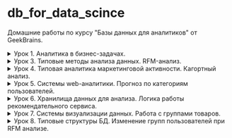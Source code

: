 # db_for_data_scince

Домашние работы по курсу "Базы данных для аналитиков" от GeekBrains.

<details>
  <summary>Урок 1. Аналитика в бизнес-задачах.</summary>

1.  Залить в свою БД данные по продажам. Часть таблицы orders в csv, исходник [здесь](https://drive.google.com/drive/folders/1C3HqIJcABblKM2tz8vPGiXTFT7MisrML?usp=sharing).

2.  Проанализировать, какой период данных выгружен.

    ```sql
    SELECT min(o_date), max(o_date) FROM orders;
    ```

    | min(o_date) | max(o_date) |
    | ----------- | ----------- |
    | 2016-01-01  | 2017-12-31  |

3.  Посчитать количество строк, заказов и уникальных пользователей, которые совершали заказы.

    ```sql
    SELECT
     count(id_o) AS total,
     count(DISTINCT id_o) AS unique_orders,
     count(DISTINCT user_id) AS unique_users
    FROM orders;
    ```

    | total   | unique_orders | unique_users |
    | ------- | ------------- | ------------ |
    | 2002804 | 2002804       | 1015119      |

4.  По годам посчитать средний чек, среднее количество заказов на пользователя, сделать вывод, как изменялись эти показатели год от года.

    ```sql
    SELECT
      YEAR(o_date) AS 'year',
      round(avg(price), 0) AS avg_price,
      count(id_o) / count(DISTINCT user_id) AS avg_orders
    FROM orders
    GROUP BY YEAR(o_date);
    ```

    | year | avg_price | avg_orders |
    | ---- | --------- | ---------- |
    | 2016 | 2096      | 1.9352     |
    | 2017 | 2398      | 1.7430     |

5.  Найти количество пользователей, которые покупали в одном году и перестали покупать в следующем.

    ```sql
    SELECT count(t16.user_id) AS 'count' FROM
      (SELECT DISTINCT user_id FROM orders WHERE YEAR(o_date) = 2016) t16
    LEFT JOIN
      (SELECT DISTINCT user_id FROM orders WHERE YEAR(o_date) = 2017) t17
    ON t16.user_id = t17.user_id
    WHERE t17.user_id IS NULL;
    ```

    | count  |
    | ------ |
    | 360225 |

6.  Найти ID самого активного по количеству покупок пользователя.

    ```sql
    SELECT
      user_id,
      count(id_o) AS orders
    FROM orders
    GROUP BY user_id
    ORDER BY orders DESC LIMIT 1;
    ```

    | user_id | orders |
    | ------- | ------ |
    | 765861  | 3183   |

</details>

<details>
  <summary>Урок 3. Типовые методы анализа данных. RFM-анализ.</summary>

Главная задача: сделать RFM-анализ на основе данных по продажам за 2 года.

1.  Определяем критерии для каждой буквы R, F, M (т.е. к примеру, R=3 для клиентов, которые покупали <= 30 дней от последней даты в базе, R=2 для клиентов, которые покупали > 30 и менее 60 дней от последней даты в базе и т.д.).

| номер | r               | f                | m                   |
| ----- | --------------- | ---------------- | ------------------- |
| 1     | 60 < days       | 20 <= period     | spend < 1000        |
| 2     | 30 < days <= 60 | 10 <= period <20 | 1000 <= spend <5000 |
| 3     | days <= 30      | period < 10      | 5000 <= spend       |

При этом, если пользователь совершил менее 4-х покупок, при определении периода f, он попадёт в категорию 1.

2.  Для каждого пользователя получаем набор из 3 цифр (от 111 до 333, где 333 – самые классные пользователи)

    ```sql
    DROP TABLE IF EXISTS rfm_analys;

    CREATE TABLE rfm_analys
    SELECT
      user_id,
      min(o_date) AS first_activity,
      max(o_date) AS last_activity,
      count(id_o) AS orders_count,
      sum(price) AS total_price,
      CASE
        WHEN count(id_o) < 4 THEN "1"
        ELSE (
          CASE
            WHEN (TIMESTAMPDIFF(DAY, min(o_date), max(o_date)) / (count(id_o) - 1)) < 10 THEN "3"
            WHEN (TIMESTAMPDIFF(DAY, min(o_date), max(o_date)) / (count(id_o) - 1)) >= 10 AND (TIMESTAMPDIFF(DAY, min(o_date), max(o_date)) / (count(id_o) - 1)) < 20 THEN "2"
            ELSE "1" END
        ) END AS f,
      CASE
        WHEN sum(price) < 1000 THEN "1"
        WHEN sum(price) >= 1000 AND sum(price) < 5000 THEN "2"
        ELSE "3" END AS m,
      CASE
        WHEN TIMESTAMPDIFF(DAY, max(o_date), date('2018-01-01')) >= 0 AND TIMESTAMPDIFF(DAY, max(o_date), date('2018-01-01')) < 30 THEN "1"
        WHEN TIMESTAMPDIFF(DAY, max(o_date), date('2018-01-01')) >= 30 AND TIMESTAMPDIFF(DAY, max(o_date), date('2018-01-01')) < 60 THEN "2"
        ELSE "3" END AS r
    FROM orders
    GROUP BY user_id;
    ```

3.  Вводим группировку, к примеру, 333 и 233 – это Vip, 1XX – это Lost, остальные Regular ( можете ввести боле глубокую сегментацию)

    ```sql
    SELECT
      count(user_id) AS count_users,
      sum(total_price) AS sum_price,
      r,
      f,
      m
    FROM rfm_analys
    GROUP BY r, f, m;
    ```

<details>
  <summary>результат</summary>

| count_users | sum_price      | r   | f   | m   |
| ----------- | -------------- | --- | --- | --- |
| 24396       | 15168338.500   | 1   | 1   | 1   |
| 53682       | 125086946.600  | 1   | 1   | 2   |
| 20243       | 330105237.000  | 1   | 1   | 3   |
| 44          | 159354.300     | 1   | 2   | 2   |
| 1070        | 72138007.200   | 1   | 2   | 3   |
| 1           | 842.800        | 1   | 3   | 1   |
| 68          | 243700.100     | 1   | 3   | 2   |
| 489         | 176602634.250  | 1   | 3   | 3   |
| 18771       | 11539929.100   | 2   | 1   | 1   |
| 41026       | 96279822.800   | 2   | 1   | 2   |
| 17085       | 256956597.100  | 2   | 1   | 3   |
| 24          | 88804.100      | 2   | 2   | 2   |
| 503         | 26589229.800   | 2   | 2   | 3   |
| 2           | 1253.000       | 2   | 3   | 1   |
| 39          | 134100.400     | 2   | 3   | 2   |
| 162         | 18564756.000   | 2   | 3   | 3   |
| 243762      | 143867896.900  | 3   | 1   | 1   |
| 453734      | 1039986626.700 | 3   | 1   | 2   |
| 133628      | 1605575577.900 | 3   | 1   | 3   |
| 18          | 13876.100      | 3   | 2   | 1   |
| 623         | 2081179.100    | 3   | 2   | 2   |
| 3271        | 82875090.200   | 3   | 2   | 3   |
| 76          | 43045.100      | 3   | 3   | 1   |
| 735         | 2239603.800    | 3   | 3   | 2   |
| 1667        | 64766158.800   | 3   | 3   | 3   |

</details>

Всего пользователей и потраченных ими денег:

```sql
SELECT count(user_id), sum(total_price) FROM rfm_analys;
```

| count(user_id) | sum(total_price) |
| -------------- | ---------------- |
| 1015119        | 4071108607.650   |

Добавим категории пользователей.

```sql
ALTER TABLE rfm_analys ADD category VARCHAR(10);
UPDATE rfm_analys set category = (
  CASE
    WHEN (r='3' OR r='2') AND f = '3' AND m='3' THEN 'vip'
    WHEN r='1'	THEN 'lost'
    ELSE 'regular' END
);
```

4.  Для каждой группы из п. 3 находим количество пользователей, которые попали в них и % товарооборота, которое они сделали на эти 2 года.

    ```sql
    SELECT
      sum(total_price) AS total_spend,
      concat(round(( sum(total_price)/ (SELECT sum(total_price) FROM rfm_analys) * 100 ),2),'%') AS percentage,
      count(user_id) AS users_count,
      category
    FROM rfm_analys
    GROUP BY category
    ORDER BY total_spend DESC;
    ```

    | total_spend    | percentage | users_count | category |
    | -------------- | ---------- | ----------- | -------- |
    | 3268272632.100 | 80.28%     | 913297      | regular  |
    | 719505060.750  | 17.67%     | 99993       | lost     |
    | 83330914.800   | 2.05%      | 1829        | vip      |

5.  Проверяем, что общее кол-во пользователей бьется с суммой кол-ва пользователей по группам из п. 3 (если у вас есть логические ошибки в создании групп, у вас не собьются цифры). То же самое делаем и по деньгам.

    Количество пользователей в пункте 4 `98102 + 8085 + 180 = 106367` совпадает с количеством пользователей в пункте 3.

    Количество потраченных денег в пункте 4 `265941536.70 + 27605275.60 + 7035198.80 = 300582011.1` совпадает со значением в пункте 3.

</details>

<details>
  <summary>Урок 4. Типовая аналитика маркетинговой активности. Кагортный анализ.</summary>

На основе данных по продажам за 16 и 17 год на основе когортного анализа по ГГММ первой покупки спрогнозировать товарооборот января 2018 года (с выводом кэфов поведения когротны по порядковому номеру месяца). Т.е. строим все когорты, понимаем как вымирает когорта. После 14 месяца обычно начинает мерцание на 2-5 процентов от первоначальной суммы. Итого, мы знаем как в среднем живут когорты, строим прогноз на один месяц для уже существующих когорт и предполагаем какой сформируется новая.

Запрос данных для разбивки по кагортам:

```sql
SELECT
  c.cogort,
  date_format((o.o_date), "%Y-%m") AS purchase_date,
  sum(o.price) AS revenue
FROM orders o
JOIN (
  SELECT
    user_id,
    date_format(min(o_date), "%Y-%m") AS cogort
  FROM orders
  GROUP BY user_id
) c
ON o.user_id = c.user_id
GROUP BY c.cogort, date_format((o.o_date), "%Y-%m");
```

Последние 10 строк результата:

| cogort  | purchase_date | revenue       |
| ------- | ------------- | ------------- |
| 2017-09 | 2017-09       | 114721028.800 |
| 2017-09 | 2017-10       | 5214909.700   |
| 2017-09 | 2017-11       | 4504822.000   |
| 2017-09 | 2017-12       | 3960622.400   |
| 2017-10 | 2017-10       | 138653454.800 |
| 2017-10 | 2017-11       | 6344545.200   |
| 2017-10 | 2017-12       | 5199659.500   |
| 2017-11 | 2017-11       | 163478573.300 |
| 2017-11 | 2017-12       | 6732426.400   |
| 2017-12 | 2017-12       | 191394529.900 |

Результаты расчета в файле lesson_4_cagort.csv

Получили распределение по кагортам:

| cogort  | покупка в первом месяце | коэффициент | прогноз      |
| ------- | ----------------------- | ----------- | ------------ |
| 2016-01 | 112520331.35            | 14.64%      | 16470434.68  |
| 2016-02 | 76659972.9              | 7.90%       | 6058704.63   |
| 2016-03 | 89331704                | 6.53%       | 5835736.9    |
| 2016-04 | 87505127.5              | 5.10%       | 4460832.7    |
| 2016-05 | 77422482.9              | 4.61%       | 3567982.48   |
| 2016-06 | 68918992.1              | 4.21%       | 2902944.94   |
| 2016-07 | 71512003.5              | 4.22%       | 3017073.15   |
| 2016-08 | 83235113.5              | 3.92%       | 3259241.07   |
| 2016-09 | 84694696.8              | 4.09%       | 3462294.03   |
| 2016-10 | 106447878.6             | 3.29%       | 3506519.8    |
| 2016-11 | 126087879.4             | 3.18%       | 4004945      |
| 2016-12 | 127987883.1             | 3.44%       | 4407360.63   |
| 2017-01 | 123985677.2             | 10.82%      | 13412565.81  |
| 2017-02 | 104769212.1             | 6.42%       | 6728552.35   |
| 2017-03 | 118447847.7             | 5.30%       | 6275869.32   |
| 2017-04 | 109542408.5             | 4.42%       | 4843086.94   |
| 2017-05 | 129331934.2             | 4.18%       | 5412404.33   |
| 2017-06 | 110123214.6             | 4.23%       | 4653765.93   |
| 2017-07 | 113386903               | 3.53%       | 4002233.86   |
| 2017-08 | 117063009.7             | 3.27%       | 3831333.23   |
| 2017-09 | 114721028.8             | 2.62%       | 3008166.84   |
| 2017-10 | 138653454.8             | 2.53%       | 3509525.1    |
| 2017-11 | 163478573.3             | 1.95%       | 3188852.44   |
| 2017-12 | 191394529.9             | 4.56%       | 8725097.76   |
| 2018-01 | 118253004.28            | 100.00%     | 118253004.28 |

Суммарная прибыль в январе 2018 года составит 246 798 528.19 рублей.

Для кагорт 2016-01 - 2016-11 коэффициент рассчитывался как средний процент покупки от покупки в первом месяце за период с 15 по последующие месяцы с месяца первой покупки.

Для кагорт 2016-12 - 2017-11 коэффициент рассчитывался как среднее от скорости затухания покупок за первые 14 месяцев.

Для кагорты 2017-12 ожидаенмый процент покупок в январе составил 91% от первой покупки, поэтому для этой кагорты был взят процент покупок кагортой 2016-12 в январе 2017 по отношению к покупкам в первом месяце (декабрь 2016). Он составил 4.56%.

Для ожидаемой кагорты 2018-01 объём затрат рассчитывался как средние затраты кагорт 2016-01 и 2017-01 в первом месяце покупки (январь 2016 и январь 2017 соответственно).

</details>

<details>
  <summary>Урок 5. Системы web-аналитики. Прогноз по категориям пользователей.</summary>

В качестве ДЗ делам прогноз ТО на 12.2017. В качестве метода прогноза - считаем сколько денег тратят группы клиентов вдень.

1.  Группа часто покупающих и которые последний раз покупали не так давно. Считаем сколько денег оформленного заказа приходится на 1 день. Умножаем на 30.

Определим среднее число покупок у пользователей

```sql
select count(id_o) / count(DISTINCT user_id) as average_purchases
from orders
where o_date < date('2017-12-01');
```

Среднее число покупок 1,99.

Определим общее число покупателей и число тех, кто сделал более 2 покупок

```sql
select count(DISTINCT user_id)
from orders
where o_date < date('2017-12-01');
```

Всего покупателей 935 521.

```sql
select count(t.user_id)
from (
	select
		user_id,
		count(id_o) as purchases
	from orders
	where o_date < date('2017-12-01')
	group by user_id
) t
where t.purchases > 2;
```

Часто покупающих 127 105.

Из часто покупающих выберем тех, кто делал покупки с 1 по 30 ноября 2017.

```sql
select
	t.user_id,
	t.purchases,
	t.first_purchase,
	t.last_purchase,
	t.revenue,
	t.revenue * 30 / TIMESTAMPDIFF(DAY,date(t.first_purchase),date(t.last_purchase)) as expected_purchase_per_month
from (
	select
		user_id,
		count(id_o) as purchases,
		min(o_date) as first_purchase,
		max(o_date) as last_purchase,
		sum(price) as revenue
	from orders
	where o_date < date('2017-12-01')
	group by user_id
) t
where
	t.purchases > 2
AND
	t.last_purchase BETWEEN date('2017-11-01') AND date('2017-11-30');
```

Просуммируем ожидаемый доход за месяц по часто покупающим клиентам.

```sql
select
	sum(t.revenue * 30 / TIMESTAMPDIFF(DAY,date(t.first_purchase),date(t.last_purchase))) as total_1
from (
	select
		user_id,
		count(id_o) as purchases,
		min(o_date) as first_purchase,
		max(o_date) as last_purchase,
		sum(price) as revenue
	from orders
	where o_date < date('2017-12-01')
	group by user_id
) t
where
	t.purchases > 2
AND
	t.last_purchase BETWEEN date('2017-11-01') AND date('2017-11-30');
```

Получили ожидаемую прибыль от первой группы 108 932 704.76

2.  Группа часто покупающих, но которые не покупали уже значительное время. Так же можем сделать вывод, из такой группы за след месяц сколько купят и на какой средний чек.

```sql
select
	sum(t.revenue * 30 / TIMESTAMPDIFF(DAY,date(t.first_purchase),date('2017-11-30'))) as total_2
from (
	select
		user_id,
		count(id_o) as purchases,
		min(o_date) as first_purchase,
		max(o_date) as last_purchase,
		sum(price) as revenue
	from orders
	where o_date < date('2017-12-01')
	group by user_id
) t
where
	t.purchases > 2
AND
	date(t.last_purchase) < date('2017-11-01');
```

Здесь взяли средние затраты в день, начиня со дня первой покупки, заканчивая датой анализа - 30 ноября 2017.

Получили ожидаемую прибыль от второй группы 90 392 683.50 рублей.

3.  Отдельно разобрать пользователей с 1 и 2 покупками за все время.

Посчитаем, сколько времени проходит между первой и второй покупкой для покупателей, сделавших 2 и более заказов. Это будет сложный запрос, поэтому распишу его по шагам.

Сперва получаем id пользователей, у которых более одного заказа:

```sql
select user_id
from (
	select
    user_id,
    count(id_o) as orders_count
	from orders
	where o_date < date('2017-12-01')
	group by user_id
) as t
where t.orders_count > 1;
```

Выбираем все записи из таблицы только для этих клиентов:

```sql
select t1.*
from orders t1
left join (
	select user_id
	from (
		select
			user_id,
			count(id_o) as orders_count
		from orders
		where o_date < date('2017-12-01')
		group by user_id
	) as t
	where t.orders_count > 1
) t2
on t1.user_id = t2.user_id
where t2.user_id IS NOT NULL
order by t1.user_id;
```

Выбираем первые два заказа у пользователей, сделавших более одного заказа.

```sql
select * from
(
	select
		ta.*,
		if(
			@typex=ta.user_id,
			@rownum:=@rownum+1,
			@rownum:=1+least(0,@typex:=ta.user_id)
		) rown
	from
		(
			select t1.*
			from orders t1
			left join (
				select user_id
				from (
					select
						user_id,
						count(id_o) as orders_count
					from orders
					where o_date < date('2017-12-01')
					group by user_id
				) as t
				where t.orders_count > 1
			) t2
			on t1.user_id = t2.user_id
			where t2.user_id IS NOT NULL
			order by t1.user_id
		) ta,
		(
			select @rownum:=1, @typex:='_'
		) zz
	order by user_id, o_date
) yy
where rown < 3
```

Первые 10 записей выглядят так:

| id_o    | user_id | price     | o_date     | rown |
| ------- | ------- | --------- | ---------- | ---- |
| 1241821 | 1       | 2799.300  | 2016-04-01 | 1    |
| 5212711 | 1       | 11045.300 | 2017-01-08 | 2    |
| 3281813 | 76      | 1248.100  | 2016-12-13 | 1    |
| 6125480 | 76      | 615.300   | 2017-09-11 | 2    |
| 2073453 | 90      | 1190.000  | 2016-07-16 | 1    |
| 4990364 | 90      | 544.600   | 2017-06-25 | 2    |
| 1660255 | 91      | 1073.800  | 2016-04-20 | 1    |
| 1660501 | 91      | 1397.900  | 2016-04-20 | 2    |
| 2813765 | 95      | 1099.000  | 2016-05-11 | 1    |
| 1589301 | 95      | 212.100   | 2016-08-04 | 2    |

Далее эту выборку группируем по user_id. В каждой группе будет по 2 записи - первая и вторая покупка клиента. Посчитаем средний интервал в днях между первой и второй покупкой:

```sql
select avg(days_between_first_and_second_purchase) from (
	select
		user_id,
		TIMESTAMPDIFF(DAY, min(o_date), max(o_date)) as days_between_first_and_second_purchase
	from (
		select * from
		(
			select
				ta.*,
				if(
					@typex=ta.user_id,
					@rownum:=@rownum+1,
					@rownum:=1+least(0,@typex:=ta.user_id)
				) rown
			from
				(
					select t1.*
					from orders t1
					left join (
						select user_id
						from (
							select
								user_id,
								count(id_o) as orders_count
							from orders
							where o_date < date('2017-12-01')
							group by user_id
						) as t
						where t.orders_count > 1
					) t2
					on t1.user_id = t2.user_id
					where t2.user_id IS NOT NULL
					order by t1.user_id
				) ta,
				(
					select @rownum:=1, @typex:='_'
				) zz
			order by user_id, o_date
		) yy
		where rown < 3
	) xx
	group by user_id
) uu;
```

Среднее время составило 85.6 дней.

Аналогично рассчитаем средний интервал между второй и третьей покупкой:

```sql
select avg(days_between_second_and_third_purchase) from (
	select
		user_id,
		TIMESTAMPDIFF(DAY, min(o_date), max(o_date)) as days_between_second_and_third_purchase
	from (
		select * from
		(
			select
				ta.*,
				if(
					@typex=ta.user_id,
					@rownum:=@rownum+1,
					@rownum:=1+least(0,@typex:=ta.user_id)
				) rown
			from
				(
					select t1.*
					from orders t1
					left join (
						select user_id
						from (
							select
								user_id,
								count(id_o) as orders_count
							from orders
							where o_date < date('2017-12-01')
							group by user_id
						) as t
						where t.orders_count > 2
					) t2
					on t1.user_id = t2.user_id
					where t2.user_id IS NOT NULL
					order by t1.user_id
				) ta,
				(select @rownum:=1, @typex:='_') zz
			order by user_id, o_date
		) yy
		where rown BETWEEN 2 AND 3
	) xx
	group by user_id
) uu;
```

Среднее время составило 70.3 дня.

Далее ещё немного подготовительных расчётов.

Найдём вероятности того что клиент, сделав один заказ, сделает и второй. И того что клиент, сделав два заказа, сделает третий.

```sql
select count(user_id), t.orders_count
from (
	select
		user_id,
		count(id_o) as orders_count
	from orders
	where o_date < date('2017-12-01')
	group by user_id
) as t
group by t.orders_count;
```

Первые 10 строк результата:

| count(user_id) | orders_count |
| -------------- | ------------ |
| 710608         | 1            |
| 97808          | 2            |
| 40177          | 3            |
| 22527          | 4            |
| 14526          | 5            |
| 9944           | 6            |
| 7313           | 7            |
| 5524           | 8            |
| 4293           | 9            |
| 3413           | 10           |

Общее число покупателей 935 521.

Покупателей, сделавших только одну покупку 710 608.

Покупателей, сделавших только две покупки 97 808.

Из этих данных найдём вероятность того что пользователь с одним заказом сделает второй заказ:

`second_purchase_probability = 1 - 710608/935521 = 0.24`

Вероятность того, что пользователь с двумя заказами сделает третий заказ:

`third_purchase_probability = 1 - 97808 / (935521 - 710608) = 0.57`

Разберём пользователей, совершивших только один заказ и у которых потенциальная дата второго заказа выпадет на декабрь 2017 года.

```sql
select sum(revenue)
from (
	select
		user_id,
		count(id_o) as orders_count,
		max(o_date) as purchase_date,
		sum(price) as revenue
	from orders
	where o_date < date('2017-12-01')
	group by user_id
) as t
where t.orders_count = 1
and TIMESTAMPDIFF(day, purchase_date, date('2017-12-31')) < 86;
```

Получили сумму 234 502 888.2 рублей. Пока примем что второй заказ будет на ту же сумму и 24% клиентов сделают этот второй заказ.

Тогда рассчетная прибыль от этой группы клиентов в декабре 2017 составит 56 374 494.32 рублей.

Аналогичный расчёт для клиентов, сделавших два заказа.

```sql
select sum(revenue)
from (
	select
		user_id,
		count(id_o) as orders_count,
		max(o_date) as purchase_date,
		sum(price) as revenue
	from orders
	where o_date < date('2017-12-01')
	group by user_id
) as t
where t.orders_count = 2
and TIMESTAMPDIFF(day, purchase_date, date('2017-12-31')) < 71;
```

Получили сумму 81 597 610.5 рублей. Примем что третий заказ будет на ту же сумму и 57% клиентов сделают этот третий заказ.

Рассчетная прибыль от этой группы клиентов в декабре 2017 составит 46 113 227.26 рублей.

4.  В итоге у вас будет прогноз ТО и вы сможете его сравнить с фактом и оценить грубо разлет по данным.

```sql
select sum(price) as revenue
from orders
where o_date >= date('2017-12-01')
```

| revenue       |
| ------------- |
| 322948401.300 |

Фактически в декабре 2017 было сдлано покупок на 322 948 401.3 рублей.

Расчётная сумма

```text
 108 932 704.76 +
  90 392 683.50 +
  56 374 494.32 +
  46 113 227.26 =
 301 813 109.84 рубля.
```

Погрешность составила 6,5%.

</details>

<details>
	<summary>Урок 6. Хранилища данных для анализа. Логика работы рекомендательного сервиса.</summary>

1. Продумать логику работы рекомендательного сервиса для сайта дестких товаров

   Сперва определяем, есть ли у нас достаточная информация на клиента, чтобы ему что-то рекомендовать.

   Если нет, то всё просто - ждём когда он что-то положит в корзину, или проведёт секунд 15 в карточке одного товара. Формируем рекомендации, опираясь на этот товар. Тут поджойдёт всё: сопутствующие товары, товары конкуренты. Приоритетно показать из подобранного списка товары-маркеры и проследить, заинтересуют ли они клиента. Это даст больше информации о клиенте.

   Если данные на клиента есть, то он уже отнесён к какой-то категории. Предлагаем самые популярные товары среди клиентов этой же категории. Исключаем из показа товары-конкуренты, так как клиент уже опытный и скорее всего знвает что хочет. Товары-конкуренты, даже более дешёвые его скорее всего не заинтересуют. Остаются сопутствующие товары. В сформированном списке можно не делать акцент на товарах-маркерах, так как мы не гонимся за новой информацией о клиенте.

2. На каких страницах может быть показан блок рекомендаций

   Думаю, сразу показывать посетителю рекомендации не стоит, так как можно замусорить информацию на экране.

   Можно показывать рекомендации уже в корзине. Когда клент сделал выбор, можно предложить ему сопутствующий или альтернативный более дешёвый товар с большей маржинальностью (если вообще такое встречается).

   Так же часто бывает что товары в корзине видны где-то сбоку, в процессе покупки. В этой же секции так же можно показывать рекомендации. Если есть хорошая мета на клиента, можно показывать рекомендательный блок в этой секции не дожидаясь что клиент что-то положит в корзину.

   В карточке товара.

   Основной посыл в том, что клиент уже что-то положил в корзину или провёл какое-то время в карточке товара и можно точнее определить его категорию и более удачно сделать предложение.

3. Какие вообще вы видите типы блоков рекомендаций

   - "С этим часто покупают..."
   - "Аналогичный товар дешевле" (но с большей маржой) - этот кейс вызывает довериие у клиентов.

   Вообще, чем больше информации о товарах, сравнительных графиков, более выгодных для климента предложений, тем лучше. Эта кажущаяся забота о клиенте всегда вызывает доверие. Может быть актуально для постоянных покупателей. Минус к прибыли, плюс к репутации фирмы.

4. Логика подбора товаров

   Тут нужно расставлять приоритеты.

   Если клиент новый, то лучше подбирать сопутствующие товары, из них приоритетнее товары-маркеры.

   Если клиент старый, то так же сопутствующие товары, без приоритета на товары-маркеры.

   Если клиент сделал 2-3 покупки, то равнозначно предлагаем и сопутствующие товары, и более дешевые товары-конкуренты (зарабатываем репутацию у клиента). В этом случае товаров-маркеры никак невыделяем по приоритету.

5. Продумать написание скрипта, который в типовой структуре БД инет-магазина найдет наиболее часто встречаемый товар с добавленным в корзину товаром.

```sql
select product_id, sum(quantity) as `match` from basket
where order_id IN (
	select order_id from basket
	where product_id = 196816
)
group by product_id
order by `match` DESC
limit 5;
```

| product_id | match  |
| ---------- | ------ |
| 196816     | 458.00 |
| 177628     | 198.00 |
| 177873     | 165.00 |
| 177539     | 151.00 |
| 177744     | 142.00 |

Как и ожидалось, самый часто встречаемый товар тот, по которому искали совпадение.

Тот же запрос для товара с id 196817:

| product_id | match  |
| ---------- | ------ |
| 196817     | 516.00 |
| 196889     | 26.00  |
| 177524     | 23.00  |
| 177415     | 20.00  |
| 203019     | 20.00  |

</details>

<details>
	<summary>Урок 7. Системы визуализации данных. Работа с группами товаров.</summary>

В заказах часто одновлеменнно встречаются товар1 и товар2. Надо найти на каждую такую существующую группу товаров общий ТО, кот. они делают, сколько делает в этих группах каждый из товаров и еще найти сколько каждый из этих товаров делает не в этих группа.
К примеру: Товар1 и Товар2. Группа Т1 и Т2 вместе (когда встречается в заказах одновремнно) генерит столько-то. Товар Т1, когда в заказах идет вместе с Т2, генерит столько-то. Аналогично для Т2. Т1 в заказах, где нет Т2, генерит столько-то. Т2 в заказах, где нет Т1, генерит столько-то.

Подобным образом надо разобрать все группы. И в итоге мы будем понимать как ведет себя товар один как таковой и как во всех возможных (в которых он стречался) группах. Подумайте, как бы вы подошли к решению такой задачи.

Исходник баскета: https://drive.google.com/open?id=1Mny5vMvBMCanejc9AEA8y4SVwvgWGd0S

Запрос будет сложным, поэтому распишу его по шагам. В таблице имеются следующие колонки: `id`, `order_id`, `product_id`, `quantity`, `price`.

Сперва посчитаем стоимости каждого заказа, сгруппировав данные по `order_id`.

```sql
SELECT
	order_id,
	sum(quantity * price) as order_revenue
FROM basket
GROUP BY order_id;
```

| order_id | order_revenue |
| -------- | ------------- |
| 129      | 1310.0000     |
| 130      | 260.0000      |
| 131      | 260.0000      |
| 132      | 1120.0000     |
| 133      | 3230.0000     |
| 134      | 1380.0000     |
| 135      | 9500.0000     |
| 137      | 1800.0000     |
| 138      | 22350.0000    |
| 141      | 820.0000      |

Далее сформируем пары товаров, используя join таблицы самой на себя. Так как одна пара товаров в одном заказе может встретиться только один раз, то сразу же к этому запросу подошьём стоимости заказов, вычисленные на предыдущем шаге:

```sql
SELECT
	concat(b1.product_id, '_', b2.product_id) as product_pair,
	b1.product_id as p1,
	b2.product_id as p2,
	b1.order_id as order_id,
	b1.quantity * b1.price as p1_at_group,
	b2.quantity * b2.price as p2_at_group,
	orders.order_revenue as order_revenue
FROM basket b1
JOIN basket b2
ON b1.order_id = b2.order_id
JOIN (
	SELECT
		order_id,
		sum(quantity * price) as order_revenue
	FROM basket
	GROUP BY order_id
) orders
ON orders.order_id = b1.order_id
WHERE b1.product_id < b2.product_id;
```

| product_pair  | p1     | p2     | order_id | p1_at_group | p2_at_group | order_revenue |
| ------------- | ------ | ------ | -------- | ----------- | ----------- | ------------- |
| 109614_118060 | 109614 | 118060 | 135      | 4760.0000   | 410.0000    | 9500.0000     |
| 109614_113544 | 109614 | 113544 | 135      | 4760.0000   | 4330.0000   | 9500.0000     |
| 113544_118060 | 113544 | 118060 | 135      | 4330.0000   | 410.0000    | 9500.0000     |
| 115865_134873 | 115865 | 134873 | 137      | 710.0000    | 550.0000    | 1800.0000     |
| 115865_136088 | 115865 | 136088 | 137      | 710.0000    | 540.0000    | 1800.0000     |
| 134873_136088 | 134873 | 136088 | 137      | 550.0000    | 540.0000    | 1800.0000     |
| 99131_130047  | 99131  | 130047 | 138      | 1120.0000   | 21230.0000  | 22350.0000    |
| 114887_124370 | 114887 | 124370 | 144      | 340.0000    | 270.0000    | 2080.0000     |
| 114887_120212 | 114887 | 120212 | 144      | 340.0000    | 420.0000    | 2080.0000     |
| 114248_124370 | 114248 | 124370 | 144      | 380.0000    | 270.0000    | 2080.0000     |

Здесь `p1_at_group` и `p2_at_group` - вклад каждого товара в группе, а `order_revenue` - стоимость всего заказа для данной группы.

Так же посчитаем суммарный товарооборот для каждого товара, сгруппировав данные из таблицы по `product_id`:

```sql
SELECT
	product_id,
	sum(quantity * price) as total_revenue
FROM basket
GROUP BY product_id;
```

| product_id | total_revenue |
| ---------- | ------------- |
| 94602      | 1284.0000     |
| 94605      | 171650.0000   |
| 94606      | 1280.0000     |
| 94607      | 720.0000      |
| 94608      | 7820.0000     |
| 94616      | 2940.0000     |
| 94619      | 520.0000      |
| 94626      | 300.0000      |
| 94627      | 4070.0000     |
| 94628      | 1800.0000     |

Эти данные будем склеивать с данными по группе для товаров 1 и 2, чтобы иметь представление, какая доля от общего товарооборота по каждому товару приходится на конкретную группу.

Результирующий запрос:

```sql
SELECT
	gr.product_pair,
	gr.p1,
	gr.p2,
	gr.orders_count,
	gr.p1_groups_revenue as p1_at_group,
	gr.p2_groups_revenue as p2_at_group,
	gr.orders_revenue,
	single_p1.total_revenue as p1_total,
	single_p2.total_revenue as p2_total
FROM (
	SELECT
		pairs.product_pair as product_pair,
		SUBSTRING_INDEX(SUBSTRING_INDEX(pairs.product_pair, '_', 1), '_', -1) as p1,
		SUBSTRING_INDEX(SUBSTRING_INDEX(pairs.product_pair, '_', 2), '_', -1) as p2,
		count(pairs.order_id) as orders_count,
		sum(pairs.p1_group_revenue) as p1_groups_revenue,
		sum(pairs.p2_group_revenue) as p2_groups_revenue,
		sum(pairs.order_revenue) as orders_revenue
	FROM (
		SELECT
			concat(b1.product_id, '_', b2.product_id) as product_pair,
			b1.product_id as p1,
			b1.order_id as order_id,
			b1.quantity * b1.price as p1_group_revenue,
			b2.quantity * b2.price as p2_group_revenue,
			orders.order_revenue as order_revenue
		FROM basket b1
		JOIN basket b2
		ON b1.order_id = b2.order_id
		JOIN (
			SELECT
				order_id,
				sum(quantity * price) as order_revenue
			FROM basket
			GROUP BY order_id
		) orders
		ON orders.order_id = b1.order_id
		WHERE b1.product_id < b2.product_id
	) pairs
	GROUP BY pairs.product_pair
) gr
LEFT JOIN (
	SELECT
		product_id,
		sum(quantity * price) as total_revenue
	FROM basket
	GROUP BY product_id
) single_p1
ON gr.p1 = single_p1.product_id
LEFT JOIN (
	SELECT
		product_id,
		sum(quantity * price) as total_revenue
	FROM basket
	GROUP BY product_id
) single_p2
ON gr.p2 = single_p2.product_id;
```

| product_pair  | p1     | p2     | orders_count | p1_at_group | p2_at_group | orders_revenue | p1_total | p2_total  |
| ------------- | ------ | ------ | ------------ | ----------- | ----------- | -------------- | -------- | --------- |
| 100000_100990 | 100000 | 100990 | 1            | 420.0000    | 110.0000    | 2110.0000      | 840.0000 | 1070.0000 |
| 100000_104695 | 100000 | 104695 | 1            | 420.0000    | 250.0000    | 4530.0000      | 840.0000 | 1450.0000 |
| 100000_110872 | 100000 | 110872 | 1            | 420.0000    | 110.0000    | 2110.0000      | 840.0000 | 490.0000  |
| 100000_121369 | 100000 | 121369 | 1            | 420.0000    | 180.0000    | 4530.0000      | 840.0000 | 1910.0000 |
| 100000_123980 | 100000 | 123980 | 1            | 420.0000    | 190.0000    | 4530.0000      | 840.0000 | 6750.0000 |
| 100000_124626 | 100000 | 124626 | 1            | 420.0000    | 210.0000    | 4530.0000      | 840.0000 | 210.0000  |
| 100000_127348 | 100000 | 127348 | 1            | 420.0000    | 190.0000    | 4530.0000      | 840.0000 | 5700.0000 |
| 100000_127391 | 100000 | 127391 | 1            | 420.0000    | 120.0000    | 2110.0000      | 840.0000 | 800.0000  |
| 100000_127617 | 100000 | 127617 | 1            | 420.0000    | 690.0000    | 2110.0000      | 840.0000 | 7590.0000 |
| 100000_132584 | 100000 | 132584 | 1            | 420.0000    | 200.0000    | 2110.0000      | 840.0000 | 8992.0000 |

Здесь дважды использовали left join результата из предыдущего запроса, так как нам нужны данные по товарообороту и для p1 и для p2, а эти товары в группах не повторяются (то есть если есть группа p1p2, то группа p2p1 уже не встретится). В результате видим вклад каждого товара в группу, ценность всей группы по всем заказам и отдельный вклад каждого товара.

Предположу, как можно использовать получившийся результат.

1. Можно отсортировать результат по `gr.orders_count`, чтобы понять какие товары чаще всего покупают вместе. Например, товары 193396 и 193463 вместе покупали чаще всего - 173 раза. Товары 193574 и 193583 - 138 раз.

2. Отношение `p1_at_group` к `p1_total` показывает, покупают ли товар чаще в паре с другими товарами, или чаще его покупают отдельно.

</details>

<details>
	<summary>Урок 8. Типовые структуры БД. Изменение групп пользователей при RFM анализе.</summary>

ДЗ делаем по бд orders
В качестве ДЗ сделаем карту поведения пользователей. Мы обсуждали, что всех пользователей можно разделить, к примеру, на New (совершили только 1 покупку), Regular (совершили 2 или более на сумму не более стольки-то), Vip (совершили дорогие покупки и достаточно часто), Lost (раньше покупали хотя бы раз и с даты последней покупки прошло больше 3 месяцев). Вся база должна войти в эти гурппы (т.е. каждый пользователь должен попадать только в одну из этих групп).

Задача:

1. Уточнить критерии групп New,Regular,Vip,Lost

Lost - с момента последней покупки прошло более 60 дней;
New - с момента первой покупки прошло менее 60 дней (включительно) и была только одна покупка;
Regular - сумма покупок менее 5000, было более 1 покупки и клиент не попал в группу Lost;
Vip - сумма покупок более 5000 (включительно), было более 1 покупки и клиент не попал в группу Lost.

2. По состоянию на 1.01.2017 понимаем, кто попадает в какую группу, подсчитываем кол-во пользователей в каждой.

Используем переменную для задания даты анализа

```sql
set @analys_date = date('2017-01-01');
```

В основном запросе воспользуемся тем что конструкция `case when then` возвращает первое успешное совпадение. Сперва отсеим потерянных климентов, из оставшихся выберем новых (с одной покупкой), из оставшихся выберем регуляров (с суммарной покупкой менее 5000р), остальные попадут в Vip.

```sql
select
	category,
	count(user_id) as users_count,
	sum(total_revenue) as total_revenue,
	sum(orders_count) as orders_count
from (
	select
		user_id,
		count(id_o) as orders_count,
		sum(price) as total_revenue,
		case
			when TIMESTAMPDIFF(DAY, max(o_date), @analys_date) > 60 then "Lost"
			when count(id_o) = 1 then "New"
			when sum(price) < 5000 then "Regular"
			else "Vip"
			end as category
	from orders
	where o_date < @analys_date
	group by user_id
) group_by_user_id
group by category;
```

| category | users_count | total_revenue | orders_count |
| -------- | ----------- | ------------- | ------------ |
| Lost     | 291973      | 902733049.400 | 414086       |
| New      | 98243       | 205359002.800 | 98243        |
| Regular  | 22151       | 62450202.500  | 62752        |
| Vip      | 32725       | 634480397.950 | 286265       |

Для проверки, посчитаем число пользователей в выборке

```sql
select count(distinct user_id) from orders where o_date < @analys_date;
```

| count(distinct user_id) |
| ----------------------- |
| 445092                  |

Число пользователей сходится, значит никого не потеряли.

3. По состоянию на 1.02.2017 понимаем, кто вышел из каждой из групп, а кто вошел.

```sql
set @analys_date = date('2017-02-01');
```

| category | users_count | total_revenue  | orders_count |
| -------- | ----------- | -------------- | ------------ |
| Lost     | 347612      | 1112856133.200 | 515021       |
| New      | 91484       | 200968670.700  | 91484        |
| Regular  | 19807       | 56078969.100   | 54900        |
| Vip      | 30708       | 631172272.850  | 283628       |

4. Аналогично смотрим состояние на 1.03.2017, понимаем кто вышел из каждой из групп, а кто вошел.

```sql
set @analys_date = date('2017-03-01');
```

| category | users_count | total_revenue  | orders_count |
| -------- | ----------- | -------------- | ------------ |
| Lost     | 411553      | 1371155888.900 | 645737       |
| New      | 74336       | 183864223.900  | 74336        |
| Regular  | 15316       | 43815328.200   | 41719        |
| Vip      | 26571       | 573547544.150  | 255316       |

5. В итоге делаем вывод, какая группа уменьшается, какая увеличивается и продумываем, в чем может быть причина.

Отобразим динамику на графиках:

![Users count](/images/pic_1_users_count.png)

![Total revenue](/images/pic_2_total_revenue.png)

![Orders count](/images/pic_3_orders_count.png)

Видно что число потерянных пользователей растёт. Это результат естественного вымирания пользовательской аудитории.

Так же виден сильный спад числа новых, регулярных и вип пользователей на дату анализа 1 марта 2017. Это может быть связано с тем что для этих групп временной диапазон даты последней покупки ограничен двумя месяцами до даты анализа. То есть многие пользователи сделали покупки в декабре и перестали их делать в январе. Если бы мы считали потерянными клиентов, сделавших последнюю покупку более месяца назад, то этот спад пришелся бы на 1 февраля 2017.

</details>
